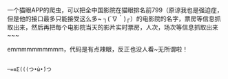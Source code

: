 一个猫眼APP的爬虫，可以把全中国影院在猫眼排名前799（原谅我也是强迫症，但是他的接口最多只能接受这么多~ ┐(´∇｀)┌）的电影院的名字，票房等信息抓取出来，然后再把每个电影院当天的影片实时票房，人次，场次等信息抓取出来~~~

emmmmmmmmmm，代码是有点辣眼，反正也没人看~无所谓啦！

                                                                                                       ─=≡Σ(((つ•̀ω•́)つ
